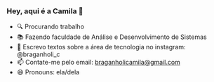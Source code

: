### Hey, aqui é a Camila 🌸

- 🔍 Procurando trabalho
- 📚 Fazendo faculdade de Análise e Desenvolvimento de Sistemas
- 🤳 Escrevo textos sobre a área de tecnologia no instagram: @braganholi_c
- 📫 Contate-me pelo email: braganholicamila@gmail.com
- 😄 Pronouns: ela/dela
